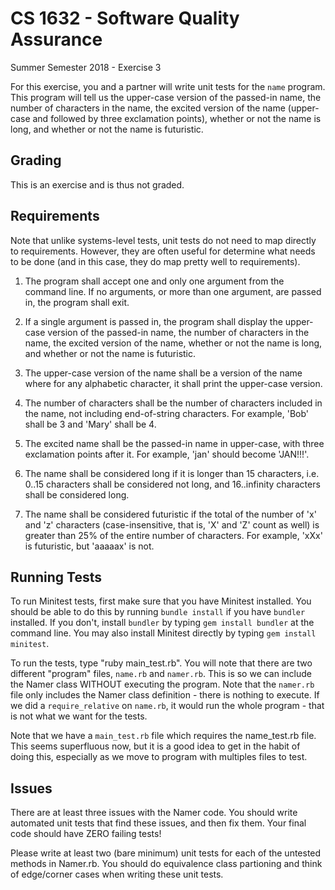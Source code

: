 # CS 1632 - Software Quality Assurance
Summer Semester 2018 - Exercise 3

For this exercise, you and a partner will write unit tests for the `name` program.  This program will tell us the upper-case version of the passed-in name, the number of characters in the name, the excited version of the name (upper-case and followed by three exclamation points), whether or not the name is long, and whether or not the name is futuristic.

## Grading

This is an exercise and is thus not graded.

## Requirements

Note that unlike systems-level tests, unit tests do not need to map directly to requirements.  However, they are often useful for determine what needs to be done (and in this case, they do map pretty well to requirements).

1. The program shall accept one and only one argument from the command line.  If no arguments, or more than one argument, are passed in, the program shall exit.

1. If a single argument is passed in, the program shall display the upper-case version of the passed-in name, the number of characters in the name, the excited version of the name, whether or not the name is long, and whether or not the name is futuristic.

1. The upper-case version of the name shall be a version of the name where for any alphabetic character, it shall print the upper-case version.

1. The number of characters shall be the number of characters included in the name, not including end-of-string characters.  For example, 'Bob' shall be 3 and 'Mary' shall be 4.

1. The excited name shall be the passed-in name in upper-case, with three exclamation points after it.  For example, 'jan' should become 'JAN!!!'.

1. The name shall be considered long if it is longer than 15 characters, i.e. 0..15 characters shall be considered not long, and 16..infinity characters shall be considered long.

1. The name shall be considered futuristic if the total of the number of 'x' and 'z' characters (case-insensitive, that is, 'X' and 'Z' count as well) is greater than 25% of the entire number of characters.  For example, 'xXx' is futuristic, but 'aaaaax' is not.

## Running Tests

To run Minitest tests, first make sure that you have Minitest installed.  You should be able to do this by running `bundle install` if you have `bundler` installed.  If you don't, install `bundler` by typing `gem install bundler` at the command line.  You may also install Minitest directly by typing `gem install minitest`.

To run the tests, type "ruby main_test.rb".  You will note that there are two different "program" files, `name.rb` and `namer.rb`.  This is so we can include the Namer class WITHOUT executing the program.  Note that the `namer.rb` file only includes the Namer class definition - there is nothing to execute.  If we did a `require_relative` on `name.rb`, it would run the whole program - that is not what we want for the tests.

Note that we have a `main_test.rb` file which requires the name_test.rb file.  This seems superfluous now, but it is a good idea to get in the habit of doing this, especially as we move to program with multiples files to test.

## Issues

There are at least three issues with the Namer code.  You should write automated unit tests that find these issues, and then fix them.  Your final code should have ZERO failing tests!

Please write at least two (bare minimum) unit tests for each of the untested methods in Namer.rb.  You should do equivalence class partioning and think of edge/corner cases when writing these unit tests.
